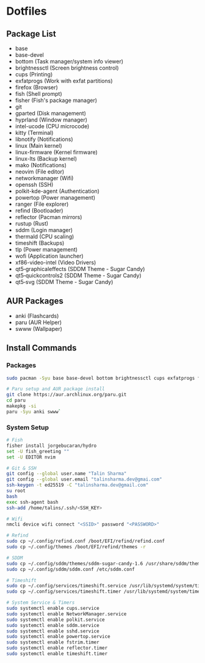 # Dotfiles

## Package List
- base
- base-devel
- bottom (Task manager/system info viewer)
- brightnessctl (Screen brightness control)
- cups (Printing)
- exfatprogs (Work with exfat partitions)
- firefox (Browser)
- fish (Shell prompt)
- fisher (Fish's package manager)
- git
- gparted (Disk management)
- hyprland (Window manager)
- intel-ucode (CPU microcode)
- kitty (Terminal)
- libnotify (Notifications)
- linux (Main kernel)
- linux-firmware (Kernel firmware)
- linux-lts (Backup kernel)
- mako (Notifications)
- neovim (File editor)
- networkmanager (Wifi)
- openssh (SSH)
- polkit-kde-agent (Authentication)
- powertop (Power management)
- ranger (File explorer)
- refind (Bootloader)
- reflector (Pacman mirrors)
- rustup (Rust)
- sddm (Login manager)
- thermald (CPU scaling)
- timeshift (Backups)
- tlp (Power management)
- wofi (Application launcher)
- xf86-video-intel (Video Drivers)
- qt5‑graphicaleffects (SDDM Theme - Sugar Candy)
- qt5‑quickcontrols2 (SDDM Theme - Sugar Candy)
- qt5‑svg (SDDM Theme - Sugar Candy)
## AUR Packages
- anki (Flashcards)
- paru (AUR Helper)
- swww (Wallpaper)

## Install Commands
### Packages
```bash
sudo pacman -Syu base base-devel bottom brightnessctl cups exfatprogs firefox fish fisher git gparted hyprland intel-ucode kitty libnotify linux linux-firmware linux-lts mako neovim networkmanager openssh polkit-kde-agent powertop ranger refind reflector rustup sddm thermald timeshift tlp wofi xf86-video-intel qt5‑graphicaleffects qt5‑quickcontrols2 qt5‑svg
```
```bash
# Paru setup and AUR package install
git clone https://aur.archlinux.org/paru.git
cd paru
makepkg -si
paru -Syu anki swww`
```
### System Setup
```bash
# Fish
fisher install jorgebucaran/hydro
set -U fish_greeting ""
set -U EDITOR nvim
```
```bash
# Git & SSH
git config --global user.name "Talin Sharma"
git config --global user.email "talinsharma.dev@gmai.com"
ssh-keygen -t ed25519 -C "talinsharma.dev@gmail.com"
su root
bash
exec ssh-agent bash
ssh-add /home/talins/.ssh/<SSH_KEY>
```
```bash
# Wifi
nmcli device wifi connect "<SSID>" password "<PASSWORD>"
```
```bash
# Refind
sudo cp ~/.config/refind.conf /boot/EFI/refind/refind.conf
sudo cp ~/.config/themes /boot/EFI/refind/themes -r
```
```bash
# SDDM
sudo cp ~/.config/sddm/themes/sddm-sugar-candy-1.6 /usr/share/sddm/themes/sugar-candy -R
sudo cp ~/.config/sddm/sddm.conf /etc/sddm.conf
```
```bash
# Timeshift
sudo cp ~/.config/services/timeshift.service /usr/lib/systemd/system/timeshift.service
sudo cp ~/.config/services/timeshift.timer /usr/lib/systemd/system/timeshift.timer
```
```bash
# System Service & Timers
sudo systemctl enable cups.service
sudo systemctl enable NetworkManager.service
sudo systemctl enable polkit.service
sudo systemctl enable sddm.service
sudo systemctl enable sshd.service
sudo systemctl enable powertop.service
sudo systemctl enable fstrim.timer
sudo systemctl enable reflector.timer
sudo systemctl enable timeshift.timer
```
